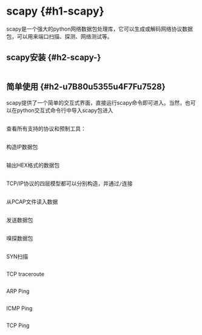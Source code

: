 # scapy {#h1-scapy}

scapy是一个强大的python网络数据包处理库，它可以生成或解码网络协议数据包，可以用来端口扫描、探测、网络测试等。

## scapy安装 {#h2-scapy-}

```

```

## 简单使用 {#h2-u7B80u5355u4F7Fu7528}

scapy提供了一个简单的交互式界面，直接运行scapy命令即可进入。当然，也可以在python交互式命令行中导入scapy包进入

```

```

查看所有支持的协议和预制工具：

```

```

构造IP数据包

```

```

输出HEX格式的数据包

```

```

TCP/IP协议的四层模型都可以分别构造，并通过`/`连接

```

```

从PCAP文件读入数据

```

```

发送数据包

```

```

嗅探数据包

```

```

SYN扫描

```

```

TCP traceroute

```

```

ARP Ping

```

```

ICMP Ping

```

```

TCP Ping

```

```



